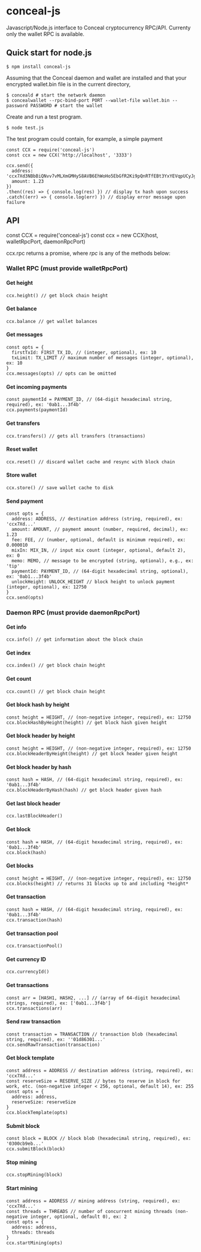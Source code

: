 # conceal-js
Javascript/Node.js interface to Conceal cryptocurrency RPC/API. Currenty only the wallet RPC is available.

## Quick start for node.js
```
$ npm install conceal-js
```
Assuming that the Conceal daemon and wallet are installed and that your encrypted wallet.bin file is in the current directory,
```
$ conceald # start the network daemon
$ concealwallet --rpc-bind-port PORT --wallet-file wallet.bin --password PASSWORD # start the wallet
```
Create and run a test program.
```
$ node test.js
```
The test program could contain, for example, a simple payment
```
const CCX = require('conceal-js')
const ccx = new CCX('http://localhost', '3333')

ccx.send({
  address: 'ccx7Xd3NBbBiQNvv7vMLXmGMHyS8AVB6EhWoHo5EbGfR2Ki9pQnRTfEBt3YxYEVqpUCyJgvPjBYHp8N2yZwA7dqb4PjaGWuvs4',
  amount: 1.23
})
.then((res) => { console.log(res) }) // display tx hash upon success
.catch((err) => { console.log(err) }) // display error message upon failure
```
## API

const CCX = require('conceal-js')
const ccx = new CCX(host, walletRpcPort, daemonRpcPort)

ccx.rpc returns a promise, where *rpc* is any of the methods below:

### Wallet RPC (must provide walletRpcPort)

#### Get height
```
ccx.height() // get block chain height
```
#### Get balance
```
ccx.balance // get wallet balances
```
#### Get messages
```
const opts = {
  firstTxId: FIRST_TX_ID, // (integer, optional), ex: 10
  txLimit: TX_LIMIT // maximum number of messages (integer, optional), ex: 10
}
ccx.messages(opts) // opts can be omitted
```
#### Get incoming payments
```
const paymentId = PAYMENT_ID, // (64-digit hexadecimal string, required), ex: '0ab1...3f4b'
ccx.payments(paymentId)
```
#### Get transfers
```
ccx.transfers() // gets all transfers (transactions)
```
#### Reset wallet
```
ccx.reset() // discard wallet cache and resync with block chain
```
#### Store wallet
```
ccx.store() // save wallet cache to disk
```
#### Send payment
```
const opts = {
  address: ADDRESS, // destination address (string, required), ex: 'ccx7Xd...'
  amount: AMOUNT, // payment amount (number, required, decimal), ex: 1.23
  fee: FEE, // (number, optional, default is minimum required), ex: 0.000010
  mixIn: MIX_IN, // input mix count (integer, optional, default 2), ex: 0
  memo: MEMO, // message to be encrypted (string, optional), e.g., ex: 'tip'
  paymentId: PAYMENT_ID, // (64-digit hexadecimal string, optional), ex: '0ab1...3f4b'
  unlockHeight: UNLOCK_HEIGHT // block height to unlock payment (integer, optional), ex: 12750
}
ccx.send(opts)
```
### Daemon RPC (must provide daemonRpcPort)

#### Get info
```
ccx.info() // get information about the block chain
```
#### Get index
```
ccx.index() // get block chain height
```
#### Get count
```
ccx.count() // get block chain height
```
#### Get block hash by height
```
const height = HEIGHT, // (non-negative integer, required), ex: 12750
ccx.blockHashByHeight(height) // get block hash given height
```
#### Get block header by height
```
const height = HEIGHT, // (non-negative integer, required), ex: 12750
ccx.blockHeaderByHeight(height) // get block header given height
```
#### Get block header by hash
```
const hash = HASH, // (64-digit hexadecimal string, required), ex: '0ab1...3f4b'
ccx.blockHeaderByHash(hash) // get block header given hash
```
#### Get last block header
```
ccx.lastBlockHeader()
```
#### Get block
```
const hash = HASH, // (64-digit hexadecimal string, required), ex: '0ab1...3f4b'
ccx.block(hash)
```
#### Get blocks
```
const height = HEIGHT, // (non-negative integer, required), ex: 12750
ccx.blocks(height) // returns 31 blocks up to and including *height*
```
#### Get transaction
```
const hash = HASH, // (64-digit hexadecimal string, required), ex: '0ab1...3f4b'
ccx.transaction(hash)
```
#### Get transaction pool
```
ccx.transactionPool()
```
#### Get currency ID
```
ccx.currencyId()
```
#### Get transactions
```
const arr = [HASH1, HASH2, ...] // (array of 64-digit hexadecimal strings, required), ex: ['0ab1...3f4b']
ccx.transactions(arr)
```
#### Send raw transaction
```
const transaction = TRANSACTION // transaction blob (hexadecimal string, required), ex: ''01d86301...'
ccx.sendRawTransaction(transaction)
```
#### Get block template
```
const address = ADDRESS // destination address (string, required), ex: 'ccx7Xd...'
const reserveSize = RESERVE_SIZE // bytes to reserve in block for work, etc. (non-negative integer < 256, optional, default 14), ex: 255
const opts = {
  address: address,
  reserveSize: reserveSize
}
ccx.blockTemplate(opts)
```
#### Submit block
```
const block = BLOCK // block blob (hexadecimal string, required), ex: '0300cb9eb...'
ccx.submitBlock(block)
```
#### Stop mining
```
ccx.stopMining(block)
```
#### Start mining
```
const address = ADDRESS // mining address (string, required), ex: 'ccx7Xd...'
const threads = THREADS // number of concurrent mining threads (non-negative integer, optional, default 0), ex: 2
const opts = {
  address: address,
  threads: threads
}
ccx.startMining(opts)
```
